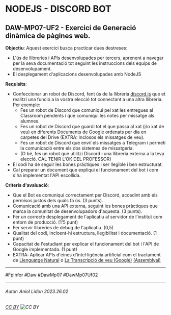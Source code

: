 # NODEJS - DISCORD BOT
## DAW-MP07-UF2 - Exercici de Generació dinàmica de pàgines web.
**Objectiu**: Aquest exercici busca practicar dues destreses:
+ L'ús de llibreries i APIs desenvolupades per tercers, aprenent a navegar per la seva documentació tot seguint les instruccions dels equips de desenvolupament.
+ El desplegament d'aplicacions desenvolupades amb NodeJS

**Requisits**: 
+ Confeccionar un robot de Discord, fent ús de la llibreria [discord.js](https://discord.js.org) que et realitzi una funció a la vostra elecció tot connectant a una altra llibreria. Per exemple:
    + Fes un robot de Discord que comuniqui pel xat les entregues al Classroom pendents i que comuniqui les notes per missatge als alumnes.
    + Fes un robot de Discord que guardi tot el que passa al xat (i/o xat de veu) en diferents Documents de Google ordenats per dia en carpetes del Drive (EXTRA: Inclosos els missatges de veu).
    + Fes un robot de Discord que enviï els missatges a Telegram i permeti la comunicació entre els dos sistemes de missatgeria.
    + (O bé, fes un robot que utilitzi Discord i una llibreria externa a la teva elecció. CAL TENIR L'OK DEL PROFESSOR)
+ El codi ha de seguir les bones pràctiques i ser llegible i ben estructurat.
+ Cal preparar un document que expliqui el funcionament del bot i com s'ha implementat l'API escollida.


**Criteris d'avaluació**:
+ Que el Bot es comuniqui correctament per Discord, accedint amb els permisos justos dels quals fa ús. (3 punts).
+ Comunicació amb una API externa, seguint les bones pràctiques que marca la comunitat de desenvolupadors d'aquesta. (3 punts).
+ Fer un correcte desplegament de l'aplicatiu al servidor de l'institut com entorn de producció. (1'5 punt)
+ Fer servir llibreries de debug de l'aplicatiu. (0,5)
+ Qualitat del codi, incloent-hi estructura, llegibilitat i documentació. (1 punt)
+ Capacitat de l'estudiant per explicar el funcionament del bot i l'API de Google implementada. (1 punt)
+ EXTRA: Aplicar APIs d'eines d'intel·ligència artificial com el tractament de [Llenguatge Natural](https://cloud.google.com/natural-language/docs/) o [La Transcripció de veu (Google)](https://cloud.google.com/speech-to-text/) [(Assemblyai)](https://www.assemblyai.com/docs)









---

#FpInfor #Daw #DawMp07 #DawMp07Uf02

---

###### Autor: Aniol Lidon 2023.26.02 
###### [CC BY](https://creativecommons.org/licenses/by/4.0/) ![CC BY](https://licensebuttons.net/l/by/3.0/80x15.png)

